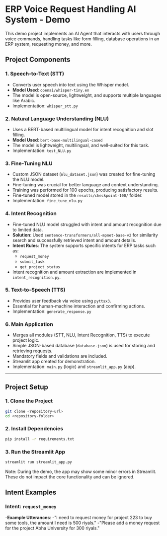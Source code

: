 # ERP Voice Request Handling AI System - Demo

This demo project implements an AI Agent that interacts with users through voice commands, handling tasks like form filling, database operations in an ERP system, requesting money, and more.

## Project Components

### 1. Speech-to-Text (STT)
- Converts user speech into text using the Whisper model.
- **Model Used**: `openai/whisper-tiny.en`  
- The model is open-source, lightweight, and supports multiple languages like Arabic.
- Implementation: `whisper_stt.py`

### 2. Natural Language Understanding (NLU)
- Uses a BERT-based multilingual model for intent recognition and slot filling.
- **Model Used**: `bert-base-multilingual-cased`  
- The model is lightweight, multilingual, and well-suited for this task.
- Implementation: `test_NLU.py`

### 3. Fine-Tuning NLU
- Custom JSON dataset (`nlu_dataset.json`) was created for fine-tuning the NLU model.
- Fine-tuning was crucial for better language and context understanding.
- Training was performed for 100 epochs, producing satisfactory results.
- Fine-tuned model stored in the `results/checkpoint-100/` folder.
- Implementation: `fine_tune_nlu.py`

### 4. Intent Recognition
- Fine-tuned NLU model struggled with intent and amount recognition due to limited data.
- **Solution**: Used `sentence-transformers/all-mpnet-base-v2` for similarity search and successfully retrieved intent and amount details.
- **Intent Rules**:
  The system supports specific intents for ERP tasks such as:
  - `request_money`
  - `submit_task`
  - `get_project_status`
- Intent recognition and amount extraction are implemented in `intent_recognition.py`.

### 5. Text-to-Speech (TTS)
- Provides user feedback via voice using `pyttsx3`.
- Essential for human-machine interaction and confirming actions.
- Implementation: `generate_response.py`

### 6. Main Application
- Merges all modules (STT, NLU, Intent Recognition, TTS) to execute project logic.
- Simple JSON-based database (`database.json`) is used for storing and retrieving requests.
- Mandatory fields and validations are included.
- Streamlit app created for demonstration.
- Implementation: `main.py` (logic) and `streamlit_app.py` (app).

---

## Project Setup

### 1. Clone the Project
```bash
git clone <repository-url>
cd <repository-folder>
```

### 2. Install Dependencies
```bash
pip install -r requirements.txt
```

### 3. Run the Streamlit App
```bash
streamlit run streamlit_app.py
```
Note: During the demo, the app may show some minor errors in Streamlit. These do not impact the core functionality and can be ignored.


## Intent Examples
### Intent: `request_money`
-**Example Utterances**:
  -"I need to request money for project 223 to buy some tools, the amount I need is 500 riyals."
  -"Please add a money request for the project Abha University for 300 riyals."
